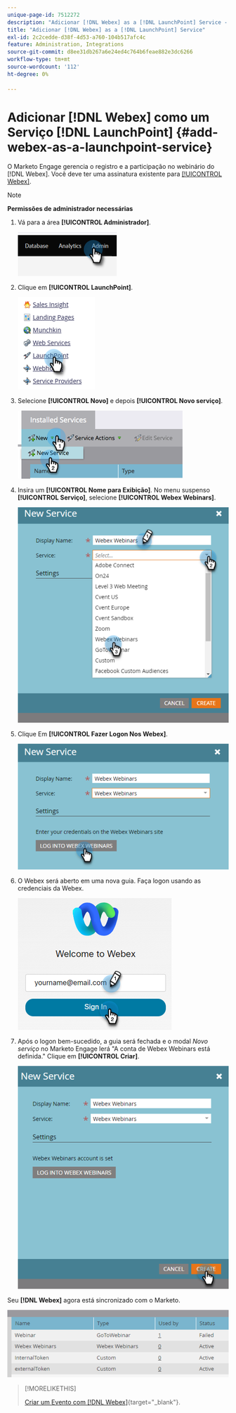 ```yaml
---
unique-page-id: 7512272
description: "Adicionar [!DNL Webex] as a [!DNL LaunchPoint] Service - Documentação do Marketo - Documentação do produto"
title: "Adicionar [!DNL Webex] as a [!DNL LaunchPoint] Service"
exl-id: 2c2cedde-d38f-4d53-a760-104b517afc4c
feature: Administration, Integrations
source-git-commit: d8ee31db267a6e24ed4c764b6feae882e3dc6266
workflow-type: tm+mt
source-wordcount: '112'
ht-degree: 0%

---
```


# Adicionar [!DNL Webex] como um Serviço [!DNL LaunchPoint] {#add-webex-as-a-launchpoint-service}

O Marketo Engage gerencia o registro e a participação no webinário do [!DNL Webex]. Você deve ter uma assinatura existente para [[!UICONTROL Webex]](https://www.webex.com/).

>[!NOTE]
>
>**Permissões de administrador necessárias**

1. Vá para a área **[!UICONTROL Administrador]**.

   ![](assets/add-webex-as-a-launchpoint-service-1.png)

1. Clique em **[!UICONTROL LaunchPoint]**.

   ![](assets/add-webex-as-a-launchpoint-service-2.png)

1. Selecione **[!UICONTROL Novo]** e depois **[!UICONTROL Novo serviço]**.

   ![](assets/add-webex-as-a-launchpoint-service-3.png)

1. Insira um **[!UICONTROL Nome para Exibição]**. No menu suspenso **[!UICONTROL Serviço]**, selecione **[!UICONTROL Webex Webinars]**.

   ![](assets/add-webex-as-a-launchpoint-service-4.png)

1. Clique Em **[!UICONTROL Fazer Logon Nos Webex]**.

   ![](assets/add-webex-as-a-launchpoint-service-5.png)

1. O Webex será aberto em uma nova guia. Faça logon usando as credenciais da Webex.

   ![](assets/add-webex-as-a-launchpoint-service-6.png)

1. Após o logon bem-sucedido, a guia será fechada e o modal _Novo serviço_ no Marketo Engage lerá &quot;A conta de Webex Webinars está definida.&quot; Clique em **[!UICONTROL Criar]**.

   ![](assets/add-webex-as-a-launchpoint-service-7.png)

Seu **[!DNL Webex]** agora está sincronizado com o Marketo.

![](assets/add-webex-as-a-launchpoint-service-8.png)

>[!MORELIKETHIS]
>
>[Criar um Evento com [!DNL Webex]](/help/marketo/product-docs/demand-generation/events/create-an-event/create-an-event-with-webex.md){target="_blank"}.
